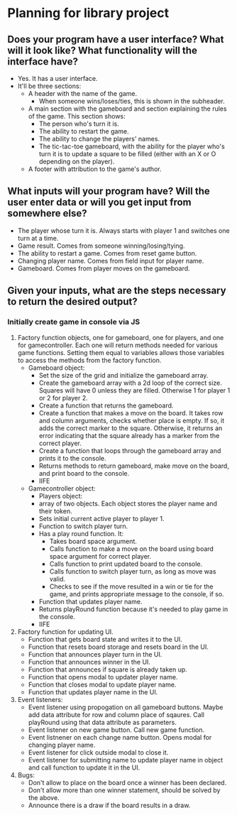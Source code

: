 # Planning for library project 
## Does your program have a user interface? What will it look like? What functionality will the interface have? 
- Yes. It has a user interface. 
- It'll be three sections:
    - A header with the name of the game. 
        - When someone wins/loses/ties, this is shown in the subheader. 
    - A main section with the gameboard and section explaining the rules of the game. This section shows:
        - The person who's turn it is. 
        - The ability to restart the game. 
        - The ability to change the players' names. 
        - The tic-tac-toe gameboard, with the ability for the player who's turn it is to update a square to be filled (either with an X or O depending on the player). 
    - A footer with attribution to the game's author. 
## What inputs will your program have? Will the user enter data or will you get input from somewhere else?
- The player whose turn it is. Always starts with player 1 and switches one turn at a time. 
- Game result. Comes from someone winning/losing/tying. 
- The ability to restart a game. Comes from reset game button. 
- Changing player name. Comes from field input for player name. 
- Gameboard. Comes from player moves on the gameboard. 
## Given your inputs, what are the steps necessary to return the desired output?
### Initially create game in console via JS 
1. Factory function objects, one for gameboard, one for players, and one for gamecontroller. Each one will return methods needed for various game functions. Setting them equal to variables allows those variables to access the methods from the factory function. 
    - Gameboard object:
        - Set the size of the grid and initialize the gameboard array. 
        - Create the gameboard array with a 2d loop of the correct size. Squares will have 0 unless they are filled. Otherwise 1 for player 1 or 2 for player 2. 
        - Create a function that returns the gameboard. 
        - Create a function that makes a move on the board. It takes row and column arguments, checks whether place is empty. If so, it adds the correct marker to the square. Otherwise, it returns an error indicating that the square already has a marker from the correct player. 
        - Create a function that loops through the gameboard array and prints it to the console.  
        - Returns methods to return gameboard, make move on the board, and print board to the console. 
        - IIFE
    - Gamecontroller object:
        - Players object:
        -   array of two objects. Each object stores the player name and their token.
        - Sets initial current active player to player 1. 
        - Function to switch player turn. 
        - Has a play round function. It:
            - Takes board space argument. 
            - Calls function to make a move on the board using board space argument for correct player. 
            - Calls function to print updated board to the console. 
            - Calls function to switch player turn, as long as move was valid. 
            - Checks to see if the move resulted in a win or tie for the game, and prints appropriate message to the console, if so. 
        - Function that updates player name. 
        - Returns playRound function because it's needed to play game in the console. 
        - IIFE 
2. Factory function for updating UI. 
    - Function that gets board state and writes it to the UI. 
    - Function that resets board storage and resets board in the UI. 
    - Function that announces player turn in the UI. 
    - Function that announces winner in the UI. 
    - Function that announces if square is already taken up. 
    - Function that opens modal to updater player name. 
    - Function that closes modal to update player name. 
    - Function that updates player name in the UI. 
3. Event listeners:
    - Event listener using propogation on all gameboard buttons. Maybe add data attribute for row and column place of sqaures. Call playRound using that data attribute as parameters. 
    - Event listener on new game button. Call new game function. 
    - Event listnener on each change name button. Opens modal for changing player name. 
    - Event listener for click outside modal to close it. 
    - Event listener for submitting name to update player name in object and call function to update it in the UI. 
4. Bugs: 
    - Don't allow to place on the board once a winner has been declared. 
    - Don't allow more than one winner statement, should be solved by the above. 
    - Announce there is a draw if the board results in a draw. 